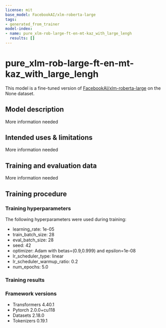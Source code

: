 ```yaml
---
license: mit
base_model: FacebookAI/xlm-roberta-large
tags:
- generated_from_trainer
model-index:
- name: pure_xlm-rob-large-ft-en-mt-kaz_with_large_lengh
  results: []
---
```


<!-- This model card has been generated automatically according to the information the Trainer had access to. You
should probably proofread and complete it, then remove this comment. -->

# pure_xlm-rob-large-ft-en-mt-kaz_with_large_lengh

This model is a fine-tuned version of [FacebookAI/xlm-roberta-large](https://huggingface.co/FacebookAI/xlm-roberta-large) on the None dataset.

## Model description

More information needed

## Intended uses & limitations

More information needed

## Training and evaluation data

More information needed

## Training procedure

### Training hyperparameters

The following hyperparameters were used during training:
- learning_rate: 1e-05
- train_batch_size: 28
- eval_batch_size: 28
- seed: 42
- optimizer: Adam with betas=(0.9,0.999) and epsilon=1e-08
- lr_scheduler_type: linear
- lr_scheduler_warmup_ratio: 0.2
- num_epochs: 5.0

### Training results



### Framework versions

- Transformers 4.40.1
- Pytorch 2.0.0+cu118
- Datasets 2.18.0
- Tokenizers 0.19.1
